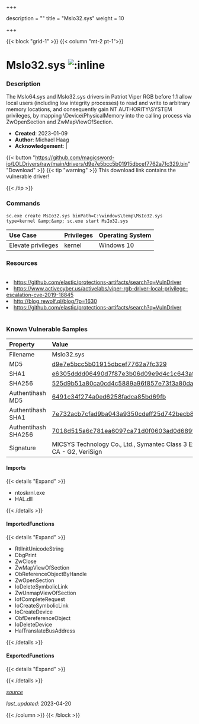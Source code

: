 +++

description = ""
title = "MsIo32.sys"
weight = 10

+++


{{< block "grid-1" >}}
{{< column "mt-2 pt-1">}}


# MsIo32.sys ![:inline](/images/twitter_verified.png) 


### Description

The MsIo64.sys and MsIo32.sys drivers in Patriot Viper RGB before 1.1 allow local users (including low integrity processes) to read and write to arbitrary memory locations, and consequently gain NT AUTHORITY\SYSTEM privileges, by mapping \Device\PhysicalMemory into the calling process via ZwOpenSection and ZwMapViewOfSection.

- **Created**: 2023-01-09
- **Author**: Michael Haag
- **Acknowledgement**:  | [](https://twitter.com/)

{{< button "https://github.com/magicsword-io/LOLDrivers/raw/main/drivers/d9e7e5bcc5b01915dbcef7762a7fc329.bin" "Download" >}}
{{< tip "warning" >}}
This download link contains the vulnerable driver!

{{< /tip >}}

### Commands

```
sc.exe create MsIo32.sys binPath=C:\windows\temp\MsIo32.sys type=kernel &amp;&amp; sc.exe start MsIo32.sys
```

| Use Case | Privileges | Operating System | 
|:---- | ---- | ---- |
| Elevate privileges | kernel | Windows 10 |

### Resources
<br>
<li><a href=" https://github.com/elastic/protections-artifacts/search?q=VulnDriver"> https://github.com/elastic/protections-artifacts/search?q=VulnDriver</a></li>
<li><a href="https://www.activecyber.us/activelabs/viper-rgb-driver-local-privilege-escalation-cve-2019-18845">https://www.activecyber.us/activelabs/viper-rgb-driver-local-privilege-escalation-cve-2019-18845</a></li>
<li><a href="http://blog.rewolf.pl/blog/?p=1630">http://blog.rewolf.pl/blog/?p=1630</a></li>
<li><a href="https://github.com/elastic/protections-artifacts/search?q=VulnDriver">https://github.com/elastic/protections-artifacts/search?q=VulnDriver</a></li>
<br>

### Known Vulnerable Samples

| Property           | Value |
|:-------------------|:------|
| Filename           | MsIo32.sys |
| MD5                | [d9e7e5bcc5b01915dbcef7762a7fc329](https://www.virustotal.com/gui/file/d9e7e5bcc5b01915dbcef7762a7fc329) |
| SHA1               | [e6305dddd06490d7f87e3b06d09e9d4c1c643af0](https://www.virustotal.com/gui/file/e6305dddd06490d7f87e3b06d09e9d4c1c643af0) |
| SHA256             | [525d9b51a80ca0cd4c5889a96f857e73f3a80da1ffbae59851e0f51bdfb0b6cd](https://www.virustotal.com/gui/file/525d9b51a80ca0cd4c5889a96f857e73f3a80da1ffbae59851e0f51bdfb0b6cd) |
| Authentihash MD5   | [6491c34f274a0ed6258fadca85bd69fb](https://www.virustotal.com/gui/search/authentihash%253A6491c34f274a0ed6258fadca85bd69fb) |
| Authentihash SHA1  | [7e732acb7cfad9ba043a9350cdeff25d742becb8](https://www.virustotal.com/gui/search/authentihash%253A7e732acb7cfad9ba043a9350cdeff25d742becb8) |
| Authentihash SHA256| [7018d515a6c781ea6097ca71d0f0603ad0d689f7ec99db27fcacd492a9e86027](https://www.virustotal.com/gui/search/authentihash%253A7018d515a6c781ea6097ca71d0f0603ad0d689f7ec99db27fcacd492a9e86027) |
| Signature         | MICSYS Technology Co., Ltd., Symantec Class 3 Extended Validation Code Signing CA - G2, VeriSign   |


#### Imports
{{< details "Expand" >}}
* ntoskrnl.exe
* HAL.dll

{{< /details >}}
#### ImportedFunctions
{{< details "Expand" >}}
* RtlInitUnicodeString
* DbgPrint
* ZwClose
* ZwMapViewOfSection
* ObReferenceObjectByHandle
* ZwOpenSection
* IoDeleteSymbolicLink
* ZwUnmapViewOfSection
* IofCompleteRequest
* IoCreateSymbolicLink
* IoCreateDevice
* ObfDereferenceObject
* IoDeleteDevice
* HalTranslateBusAddress

{{< /details >}}
#### ExportedFunctions
{{< details "Expand" >}}

{{< /details >}}


[*source*](https://github.com/magicsword-io/LOLDrivers/tree/main/yaml/msio32.yaml)

*last_updated:* 2023-04-20








{{< /column >}}
{{< /block >}}
